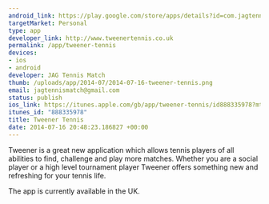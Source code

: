 ```yaml
--- 
android_link: https://play.google.com/store/apps/details?id=com.jagtennismatch.tennis
targetMarket: Personal
type: app
developer_link: http://www.tweenertennis.co.uk
permalink: /app/tweener-tennis
devices: 
- ios
- android
developer: JAG Tennis Match
thumb: /uploads/app/2014-07/2014-07-16-tweener-tennis.png
email: jagtennismatch@gmail.com
status: publish
ios_link: https://itunes.apple.com/gb/app/tweener-tennis/id888335978?mt=8
itunes_id: "888335978"
title: Tweener Tennis
date: 2014-07-16 20:48:23.186827 +00:00
---
```


Tweener is a great new application which allows tennis players of all abilities to find, challenge and play more matches. Whether you are a social player or a high level tournament player Tweener offers something new and refreshing for your tennis life.

The app is currently available in the UK.
